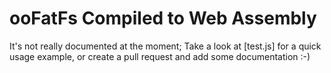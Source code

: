 # ooFatFs Compiled to Web Assembly

It's not really documented at the moment; Take a look at [test.js] for a quick usage example, or create a pull request and add some documentation :-)
